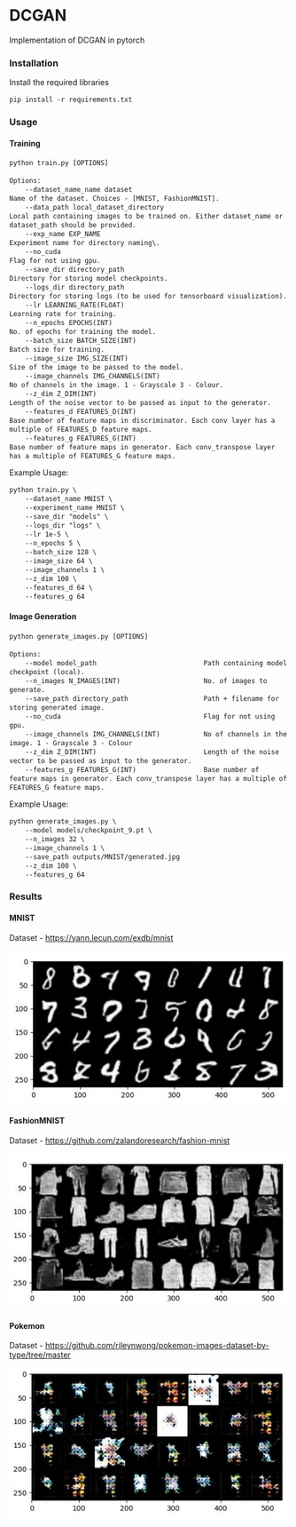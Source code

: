 # DCGAN
Implementation of DCGAN in pytorch


### Installation
Install the required libraries
    
    pip install -r requirements.txt

### Usage
#### Training

    python train.py [OPTIONS]

    Options:
        --dataset_name_name dataset                                          Name of the dataset. Choices - [MNIST, FashionMNIST].
        --data_path local_dataset_directory                                  Local path containing images to be trained on. Either dataset_name or dataset_path should be provided.
        --exp_name EXP_NAME                                                  Experiment name for directory naming\.
        --no_cuda                                                            Flag for not using gpu.
        --save_dir directory_path                                            Directory for storing model checkpoints.
        --logs_dir directory_path                                            Directory for storing logs (to be used for tensorboard visualization).
        --lr LEARNING_RATE(FLOAT)                                            Learning rate for training.
        --n_epochs EPOCHS(INT)                                               No. of epochs for training the model.
        --batch_size BATCH_SIZE(INT)                                         Batch size for training.
        --image_size IMG_SIZE(INT)                                           Size of the image to be passed to the model.
        --image_channels IMG_CHANNELS(INT)                                   No of channels in the image. 1 - Grayscale 3 - Colour.
        --z_dim Z_DIM(INT)                                                   Length of the noise vector to be passed as input to the generator.
        --features_d FEATURES_D(INT)                                         Base number of feature maps in discriminator. Each conv layer has a multiple of FEATURES_D feature maps.
        --features_g FEATURES_G(INT)                                         Base number of feature maps in generator. Each conv_transpose layer has a multiple of FEATURES_G feature maps.


Example Usage:

    python train.py \
        --dataset_name MNIST \
        --experiment_name MNIST \
        --save_dir "models" \
        --logs_dir "logs" \
        --lr 1e-5 \
        --n_epochs 5 \
        --batch_size 128 \
        --image_size 64 \
        --image_channels 1 \
        --z_dim 100 \
        --features_d 64 \
        --features_g 64


#### Image Generation

    python generate_images.py [OPTIONS]

    Options:
        --model model_path                           Path containing model checkpoint (local).
        --n_images N_IMAGES(INT)                     No. of images to generate.
        --save_path directory_path                   Path + filename for storing generated image.
        --no_cuda                                    Flag for not using gpu.
        --image_channels IMG_CHANNELS(INT)           No of channels in the image. 1 - Grayscale 3 - Colour
        --z_dim Z_DIM(INT)                           Length of the noise vector to be passed as input to the generator.
        --features_g FEATURES_G(INT)                 Base number of feature maps in generator. Each conv_transpose layer has a multiple of FEATURES_G feature maps.

        

Example Usage:

    python generate_images.py \
        --model models/checkpoint_9.pt \
        --n_images 32 \
        --image_channels 1 \
        --save_path outputs/MNIST/generated.jpg
        --z_dim 100 \
        --features_g 64

### Results
#### MNIST
Dataset - https://yann.lecun.com/exdb/mnist

![MNIST Generated Images](outputs/MNIST/generated.jpg)

#### FashionMNIST
Dataset - https://github.com/zalandoresearch/fashion-mnist

![FashionMNIST Generated Images](outputs/FashionMNIST/generated.jpg)

#### Pokemon
Dataset - https://github.com/rileynwong/pokemon-images-dataset-by-type/tree/master

![Pokemon Generated Images](outputs/Pokemon/generated.jpg)
